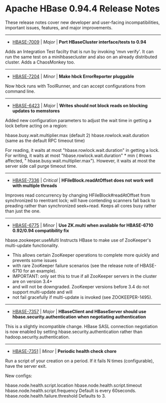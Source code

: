 
<!---
# Licensed to the Apache Software Foundation (ASF) under one
# or more contributor license agreements.  See the NOTICE file
# distributed with this work for additional information
# regarding copyright ownership.  The ASF licenses this file
# to you under the Apache License, Version 2.0 (the
# "License"); you may not use this file except in compliance
# with the License.  You may obtain a copy of the License at
#
#     http://www.apache.org/licenses/LICENSE-2.0
#
# Unless required by applicable law or agreed to in writing, software
# distributed under the License is distributed on an "AS IS" BASIS,
# WITHOUT WARRANTIES OR CONDITIONS OF ANY KIND, either express or implied.
# See the License for the specific language governing permissions and
# limitations under the License.
-->
# Apache HBase  0.94.4 Release Notes

These release notes cover new developer and user-facing incompatibilities, important issues, features, and major improvements.


---

* [HBASE-7009](https://issues.apache.org/jira/browse/HBASE-7009) | *Major* | **Port HBaseCluster interface/tests to 0.94**

Adds an Integration Test facilty that is run by invoking 'mvn verify'.  It can run the same test on a minihbasecluster and also on an already distributed cluster.  Adds a ChaosMonkey too.


---

* [HBASE-7204](https://issues.apache.org/jira/browse/HBASE-7204) | *Minor* | **Make hbck ErrorReporter pluggable**

Now hbck runs with ToolRunner, and can accept configurations from command line.


---

* [HBASE-6423](https://issues.apache.org/jira/browse/HBASE-6423) | *Major* | **Writes should not block reads on blocking updates to memstores**

Added new configuration parameters to adjust the wait time in getting a lock before acting on a region:

hbase.busy.wait.multiplier.max (default 2)
hbase.rowlock.wait.duration (same as the default RPC timeout time)

For reading, it waits at most "hbase.rowlock.wait.duration" in getting a lock.
For writing, it waits at most "hbase.rowlock.wait.duration" \* min ( #rows affected, "
hbase.busy.wait.multiplier.max"). However, it waits at most the server side call purge timeout time.


---

* [HBASE-7336](https://issues.apache.org/jira/browse/HBASE-7336) | *Critical* | **HFileBlock.readAtOffset does not work well with multiple threads**

Improves read concurrency by changing HFileBlock#readAtOffset from synchronized to reentrant lock; will have contending scanners fall back to preading rather than synchronized seek+read.  Keeps all cores busy rather than just the one.


---

* [HBASE-6775](https://issues.apache.org/jira/browse/HBASE-6775) | *Minor* | **Use ZK.multi when available for HBASE-6710 0.92/0.94 compatibility fix**

hbase.zookeeper.useMulti
Instructs HBase to make use of ZooKeeper's multi-update functionality.
+    This allows certain ZooKeeper operations to complete more quickly and prevents some issues
+    with rare ZooKeeper failure scenarios (see the release note of HBASE-6710 for an example).
+    IMPORTANT: only set this to true if all ZooKeeper servers in the cluster are on version 3.4+
+    and will not be downgraded.  ZooKeeper versions before 3.4 do not support multi-update and will
+    not fail gracefully if multi-update is invoked (see ZOOKEEPER-1495).


---

* [HBASE-7357](https://issues.apache.org/jira/browse/HBASE-7357) | *Major* | **HBaseClient and HBaseServer should use hbase.security.authentication when negotiating authentication**

This is a slightly incompatible change.
HBase SASL connection negotiation is now enabled by setting hbase.security.authentication rather than hadoop.security.authentication.


---

* [HBASE-7351](https://issues.apache.org/jira/browse/HBASE-7351) | *Minor* | **Periodic health check chore**

Run a script of your creation on a period.  If it fails N times (configurable), have the server exit.

New configs:

 hbase.node.health.script.location
 hbase.node.health.script.timeout
 hbase.node.health.script.frequency Default is every 60seconds.
 hbase.node.health.failure.threshold Defaults to 3.



